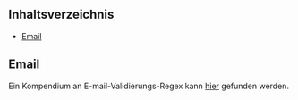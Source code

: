 ## Inhaltsverzeichnis

 - [Email](#email)

## Email

Ein Kompendium an E-mail-Validierungs-Regex kann [hier](https://emailregex.com/) gefunden werden.